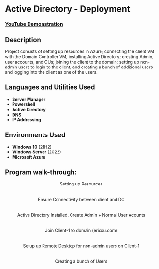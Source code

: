 <h1>Active Directory - Deployment</h1>

 ### [YouTube Demonstration](https://youtu.be/7eJexJVCqJo)

<h2>Description</h2>
Project consists of setting up resources in Azure; connecting the client VM with the Domain Controller VM, installing Active Directory; creating Admin, user accounts, and OUs; joining the client to the domain; setting up non-admin users to login to the client; and creating a bunch of additional users and logging into the client as one of the users. 
<br />


<h2>Languages and Utilities Used</h2>

- <b>Server Manager</b> 
- <b>Powershell</b>
- <b>Active Directory</b> 
- <b>DNS</b> 
- <b>IP Addressing</b> 

<h2>Environments Used </h2>

- <b>Windows 10</b> (21H2)
- <b>Windows Server</b> (2022)
- <b>Microsoft Azure</b> 

<h2>Program walk-through:</h2>

<p align="center">
Setting up Resources <br/>
<!-- <img src="./images/AD-LAB.png" height="80%" width="80%" alt="Active Directory - Deployment"/> -->
<br />
<br />
Ensure Connectivity between client and DC  <br/>
<!-- <img src="./images/ping_dc1.png" height="80%" width="80%" alt="Active Directory - Deployment"/> -->
<br />
<br />
Active Directory Installed. Create Admin + Normal User Acounts  <br/>
<!-- <img src="./images/new_folders.png" height="80%" width="80%" alt="Active Directory - Deployment"/> -->
<br />
<br />
Join Client-1 to domain (ericxu.com)  <br/>
<!-- <img src="./images/change_domain.png" height="80%" width="80%" alt="Active Directory - Deployment"/> -->
<br />
<br />
Setup up Remote Desktop for non-admin users on Client-1  <br/>
<!-- <img src="./images/remote_desktop.png" height="80%" width="80%" alt="Active Directory - Deployment"/> -->
<br />
<br />
Creating a bunch of Users  <br/>
<!-- <img src="./images/employees_list.png" height="80%" width="80%" alt="Active Directory - Deployment"/> -->
<br />
</p>

<!--
 ```diff
- text in red
+ text in green
! text in orange
# text in gray
@@ text in purple (and bold)@@
```
--!>
